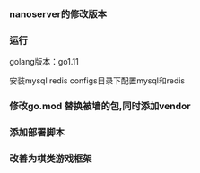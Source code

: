 ### nanoserver的修改版本

### 运行
golang版本：go1.11

安装mysql redis configs目录下配置mysql和redis

### 修改go.mod 替换被墙的包,同时添加vendor

### 添加部署脚本

### 改善为棋类游戏框架





